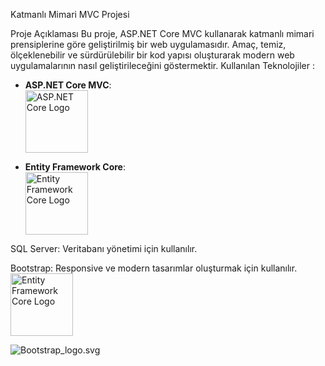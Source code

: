 Katmanlı Mimari MVC Projesi

Proje Açıklaması
Bu proje, ASP.NET Core MVC kullanarak katmanlı mimari prensiplerine göre geliştirilmiş bir web uygulamasıdır. Amaç, temiz, ölçeklenebilir ve sürdürülebilir bir kod yapısı oluşturarak modern web uygulamalarının nasıl geliştirileceğini göstermektir.
Kullanılan Teknolojiler : 

- **ASP.NET Core MVC**:  
  <img src="assets/aspnet-core-logo.png" alt="ASP.NET Core Logo" width="100" />

- **Entity Framework Core**:  
  <img src="assets/ef-core-logo.png" alt="Entity Framework Core Logo" width="100" />

SQL Server:
Veritabanı yönetimi için kullanılır.

Bootstrap:
Responsive ve modern tasarımlar oluşturmak için kullanılır.
 <img src="https://upload.wikimedia.org/wikipedia/commons/b/b2/Bootstrap_logo.svg" alt="Entity Framework Core Logo" width="100" />






![Bootstrap_logo.svg](https://upload.wikimedia.org/wikipedia/commons/b/b2/Bootstrap_logo.svg)

